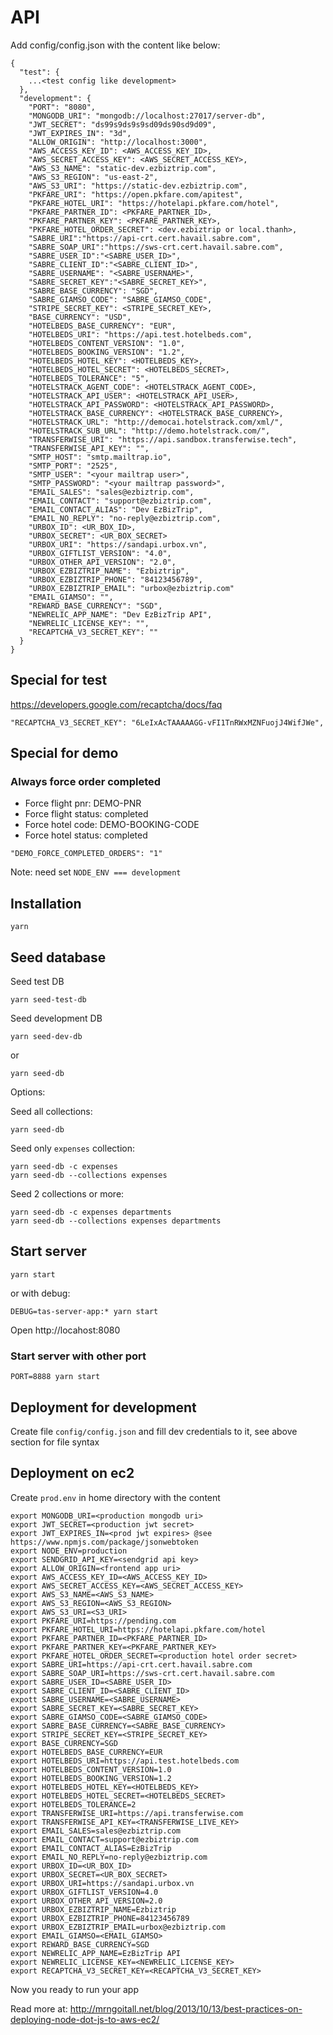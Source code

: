 # API

Add config/config.json with the content like below:

```
{
  "test": {
    ...<test config like development>
  },
  "development": {
    "PORT": "8080",
    "MONGODB_URI": "mongodb://localhost:27017/server-db",
    "JWT_SECRET": "ds99s9ds9s9sd09ds90sd9d09",
    "JWT_EXPIRES_IN": "3d",
    "ALLOW_ORIGIN": "http://localhost:3000",
    "AWS_ACCESS_KEY_ID": <AWS_ACCESS_KEY_ID>,
    "AWS_SECRET_ACCESS_KEY": <AWS_SECRET_ACCESS_KEY>,
    "AWS_S3_NAME": "static-dev.ezbiztrip.com",
    "AWS_S3_REGION": "us-east-2",
    "AWS_S3_URI": "https://static-dev.ezbiztrip.com",
    "PKFARE_URI": "https://open.pkfare.com/apitest",
    "PKFARE_HOTEL_URI": "https://hotelapi.pkfare.com/hotel",
    "PKFARE_PARTNER_ID": <PKFARE_PARTNER_ID>,
    "PKFARE_PARTNER_KEY": <PKFARE_PARTNER_KEY>,
    "PKFARE_HOTEL_ORDER_SECRET": <dev.ezbiztrip or local.thanh>,
    "SABRE_URI":"https://api-crt.cert.havail.sabre.com",
    "SABRE_SOAP_URI":"https://sws-crt.cert.havail.sabre.com",
    "SABRE_USER_ID":"<SABRE_USER_ID>",
    "SABRE_CLIENT_ID":"<SABRE_CLIENT_ID>",
    "SABRE_USERNAME": "<SABRE_USERNAME>",
    "SABRE_SECRET_KEY":"<SABRE_SECRET_KEY>",
    "SABRE_BASE_CURRENCY": "SGD",
    "SABRE_GIAMSO_CODE": "SABRE_GIAMSO_CODE",
    "STRIPE_SECRET_KEY": <STRIPE_SECRET_KEY>,
    "BASE_CURRENCY": "USD",
    "HOTELBEDS_BASE_CURRENCY": "EUR",
    "HOTELBEDS_URI": "https://api.test.hotelbeds.com",
    "HOTELBEDS_CONTENT_VERSION": "1.0",
    "HOTELBEDS_BOOKING_VERSION": "1.2",
    "HOTELBEDS_HOTEL_KEY": <HOTELBEDS_KEY>,
    "HOTELBEDS_HOTEL_SECRET": <HOTELBEDS_SECRET>,
    "HOTELBEDS_TOLERANCE": "5",
    "HOTELSTRACK_AGENT_CODE": <HOTELSTRACK_AGENT_CODE>,
    "HOTELSTRACK_API_USER": <HOTELSTRACK_API_USER>,
    "HOTELSTRACK_API_PASSWORD": <HOTELSTRACK_API_PASSWORD>,
    "HOTELSTRACK_BASE_CURRENCY": <HOTELSTRACK_BASE_CURRENCY>,
    "HOTELSTRACK_URL": "http://democai.hotelstrack.com/xml/",
    "HOTELSTRACK_SUB_URL": "http://demo.hotelstrack.com/",
    "TRANSFERWISE_URI": "https://api.sandbox.transferwise.tech",
    "TRANSFERWISE_API_KEY": "",
    "SMTP_HOST": "smtp.mailtrap.io",
    "SMTP_PORT": "2525",
    "SMTP_USER": "<your mailtrap user>",
    "SMTP_PASSWORD": "<your mailtrap password>",
    "EMAIL_SALES": "sales@ezbiztrip.com",
    "EMAIL_CONTACT": "support@ezbiztrip.com",
    "EMAIL_CONTACT_ALIAS": "Dev EzBizTrip",
    "EMAIL_NO_REPLY": "no-reply@ezbiztrip.com",
    "URBOX_ID": <UR_BOX_ID>,
    "URBOX_SECRET": <UR_BOX_SECRET>
    "URBOX_URI": "https://sandapi.urbox.vn",
    "URBOX_GIFTLIST_VERSION": "4.0",
    "URBOX_OTHER_API_VERSION": "2.0",
    "URBOX_EZBIZTRIP_NAME": "Ezbiztrip",
    "URBOX_EZBIZTRIP_PHONE": "84123456789",
    "URBOX_EZBIZTRIP_EMAIL": "urbox@ezbiztrip.com"
    "EMAIL_GIAMSO": "",
    "REWARD_BASE_CURRENCY": "SGD",
    "NEWRELIC_APP_NAME": "Dev EzBizTrip API",
    "NEWRELIC_LICENSE_KEY": "",
    "RECAPTCHA_V3_SECRET_KEY": ""
  }
}

```

## Special for test

https://developers.google.com/recaptcha/docs/faq

```
"RECAPTCHA_V3_SECRET_KEY": "6LeIxAcTAAAAAGG-vFI1TnRWxMZNFuojJ4WifJWe",
```

## Special for demo

### Always force order completed

- Force flight pnr: DEMO-PNR
- Force flight status: completed
- Force hotel code: DEMO-BOOKING-CODE
- Force hotel status: completed

```
"DEMO_FORCE_COMPLETED_ORDERS": "1"
```

Note: need set
`NODE_ENV === development`

## Installation

```
yarn
```

## Seed database

Seed test DB

```
yarn seed-test-db
```

Seed development DB

```
yarn seed-dev-db
```

or

```
yarn seed-db
```

Options:

Seed all collections:

```
yarn seed-db
```

Seed only `expenses` collection:

```
yarn seed-db -c expenses
yarn seed-db --collections expenses
```

Seed 2 collections or more:

```
yarn seed-db -c expenses departments
yarn seed-db --collections expenses departments
```

## Start server

```
yarn start
```

or with debug:

```
DEBUG=tas-server-app:* yarn start
```

Open http://locahost:8080

### Start server with other port

```
PORT=8888 yarn start
```

## Deployment for development

Create file `config/config.json` and fill dev credentials to it, see above section for file syntax

## Deployment on ec2

Create `prod.env` in home directory with the content

```
export MONGODB_URI=<production mongodb uri>
export JWT_SECRET=<production jwt secret>
export JWT_EXPIRES_IN=<prod jwt expires> @see https://www.npmjs.com/package/jsonwebtoken
export NODE_ENV=production
export SENDGRID_API_KEY=<sendgrid api key>
export ALLOW_ORIGIN=<frontend app uri>
export AWS_ACCESS_KEY_ID=<AWS_ACCESS_KEY_ID>
export AWS_SECRET_ACCESS_KEY=<AWS_SECRET_ACCESS_KEY>
export AWS_S3_NAME=<AWS_S3_NAME>
export AWS_S3_REGION=<AWS_S3_REGION>
export AWS_S3_URI=<S3_URI>
export PKFARE_URI=https://pending.com
export PKFARE_HOTEL_URI=https://hotelapi.pkfare.com/hotel
export PKFARE_PARTNER_ID=<PKFARE_PARTNER_ID>
export PKFARE_PARTNER_KEY=<PKFARE_PARTNER_KEY>
export PKFARE_HOTEL_ORDER_SECRET=<production hotel order secret>
export SABRE_URI=https://api-crt.cert.havail.sabre.com
export SABRE_SOAP_URI=https://sws-crt.cert.havail.sabre.com
export SABRE_USER_ID=<SABRE_USER_ID>
export SABRE_CLIENT_ID=<SABRE_CLIENT_ID>
expott SABRE_USERNAME=<SABRE_USERNAME>
export SABRE_SECRET_KEY=<SABRE_SECRET_KEY>
export SABRE_GIAMSO_CODE=<SABRE_GIAMSO_CODE>
export SABRE_BASE_CURRENCY=<SABRE_BASE_CURRENCY>
export STRIPE_SECRET_KEY=<STRIPE_SECRET_KEY>
export BASE_CURRENCY=SGD
export HOTELBEDS_BASE_CURRENCY=EUR
export HOTELBEDS_URI=https://api.test.hotelbeds.com
export HOTELBEDS_CONTENT_VERSION=1.0
export HOTELBEDS_BOOKING_VERSION=1.2
export HOTELBEDS_HOTEL_KEY=<HOTELBEDS_KEY>
export HOTELBEDS_HOTEL_SECRET=<HOTELBEDS_SECRET>
export HOTELBEDS_TOLERANCE=2
export TRANSFERWISE_URI=https://api.transferwise.com
export TRANSFERWISE_API_KEY=<TRANSFERWISE_LIVE_KEY>
export EMAIL_SALES=sales@ezbiztrip.com
export EMAIL_CONTACT=support@ezbiztrip.com
export EMAIL_CONTACT_ALIAS=EzBizTrip
export EMAIL_NO_REPLY=no-reply@ezbiztrip.com
export URBOX_ID=<UR_BOX_ID>
export URBOX_SECRET=<UR_BOX_SECRET>
export URBOX_URI=https://sandapi.urbox.vn
export URBOX_GIFTLIST_VERSION=4.0
export URBOX_OTHER_API_VERSION=2.0
export URBOX_EZBIZTRIP_NAME=Ezbiztrip
export URBOX_EZBIZTRIP_PHONE=84123456789
export URBOX_EZBIZTRIP_EMAIL=urbox@ezbiztrip.com
export EMAIL_GIAMSO=<EMAIL_GIAMSO>
export REWARD_BASE_CURRENCY=SGD
export NEWRELIC_APP_NAME=EzBizTrip API
export NEWRELIC_LICENSE_KEY=<NEWRELIC_LICENSE_KEY>
export RECAPTCHA_V3_SECRET_KEY=<RECAPTCHA_V3_SECRET_KEY>
```

Now you ready to run your app

Read more at: http://mrngoitall.net/blog/2013/10/13/best-practices-on-deploying-node-dot-js-to-aws-ec2/
